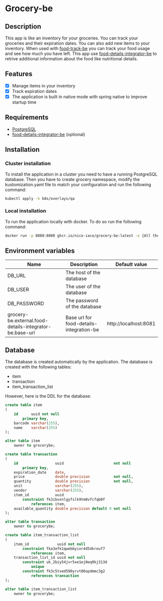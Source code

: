 # Grocery-be

## Description

This app is like an inventory for your groceries. You can track your groceries and their expiration dates. You can also add new items to your inventory.
When used with [food-track-be](https://github.com/nico-iaco/food-track-be) you can track your food usage and see how much you have left. 
This app use [food-details-integrator-be](https://github.com/nico-iaco/food-details-integrator-be) to retrive additional information about the food like nutritional details.

## Features

- [x] Manage items in your inventory
- [x] Track expiration dates
- [x] The application is built in native mode with spring native to improve startup time

## Requirements

- [PostgreSQL](https://www.postgresql.org/)
- [food-details-integrator-be](https://github.com/nico-iaco/food-details-integrator-be) (optional)

## Installation

### Cluster installation

To install the application in a cluster you need to have a running PostgreSQL database. Then you have to create grocery
namespace, modify the kustomization.yaml file to match your configuration and run the following command:

```bash
kubectl apply -k k8s/overlays/qa
```

### Local installation

To run the application locally with docker. To do so run the following command:

```bash
docker run -p 8080:8080 ghcr.io/nico-iaco/grocery-be:latest -e {All the environment variables}
```

## Environment variables

| Name                                                    | Description                              | Default value         |
|---------------------------------------------------------|------------------------------------------|-----------------------|
| DB_URL                                                  | The host of the database                 |                       |
| DB_USER                                                 | The user of the database                 |                       |
| DB_PASSWORD                                             | The password of the database             |                       |
| grocery-be.external.food-details-integrator-be.base-url | Base url for food-details-integration-be | http://localhost:8081 |

## Database

The database is created automatically by the application. The database is created with the following tables:

- item
- transaction
- item_transaction_list

However, here is the DDL for the database:

```sql
create table item
(
    id      uuid not null
        primary key,
    barcode varchar(255),
    name    varchar(255)
);

alter table item
    owner to grocerybe;

create table transaction
(
    id                 uuid                       not null
        primary key,
    expiration_date    date,
    price              double precision           not null,
    quantity           double precision           not null,
    unit               varchar(255),
    vendor             varchar(255),
    item_id            uuid
        constraint fk3ibvxnlgyfslk9tm8vfcfqb0f
            references item,
    available_quantity double precision default 0 not null
);

alter table transaction
    owner to grocerybe;

create table item_transaction_list
(
    item_id             uuid not null
        constraint fka3efk1qwebbyior4d54kreuf7
            references item,
    transaction_list_id uuid not null
        constraint uk_2biy54jvr5xe1ej0eq9kj313d
            unique
        constraint fk3c5txed590yrvt06opdmmc3g2
            references transaction
);

alter table item_transaction_list
    owner to grocerybe;

```
